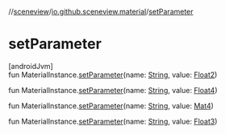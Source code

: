 //[sceneview](../../index.md)/[io.github.sceneview.material](index.md)/[setParameter](set-parameter.md)

# setParameter

[androidJvm]\
fun MaterialInstance.[setParameter](set-parameter.md)(name: [String](https://kotlinlang.org/api/latest/jvm/stdlib/kotlin/-string/index.html), value: [Float2](../dev.romainguy.kotlin.math/-float2/index.md))

fun MaterialInstance.[setParameter](set-parameter.md)(name: [String](https://kotlinlang.org/api/latest/jvm/stdlib/kotlin/-string/index.html), value: [Float4](../dev.romainguy.kotlin.math/-float4/index.md))

fun MaterialInstance.[setParameter](set-parameter.md)(name: [String](https://kotlinlang.org/api/latest/jvm/stdlib/kotlin/-string/index.html), value: [Mat4](../dev.romainguy.kotlin.math/-mat4/index.md))

fun MaterialInstance.[setParameter](set-parameter.md)(name: [String](https://kotlinlang.org/api/latest/jvm/stdlib/kotlin/-string/index.html), value: [Float3](../dev.romainguy.kotlin.math/-float3/index.md))
